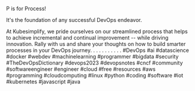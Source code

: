 P is for Process! 

It's the foundation of any successful DevOps endeavor. 

At Kubesimplify, we pride ourselves on our streamlined process that helps to achieve incremental and continual improvement -- while driving innovation. Rally with us and share your thoughts on how to build smarter processes in your DevOps journey. 
.
.
.
.
.
.
.
.
.
.
#DevOps #ai #datascience #docker #webdev #machinelearning #programmer #bigdata #security #TheDevOpsDictionary #devops2023 #devopsnotes #cncf  #community #softwareengineer #engineer #cloud #free #resources #aws #programming #cloudcomputing #linux #python #coding #software #iot #kubernetes #javascript #java